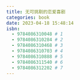 ```yaml
---
title: 无可挑剔的恋爱喜剧
categories: book
date: 2023-04-18 15:48:14
isbn:
  - 9784086310048 # 1
  - 9784086310284 # 2
  - 9784086310468 # 3
  - 9784086310703 # 4
  - 9784086310888 # 5
  - 9784086311540 # 6
  - 9784086312202 # 7
---
```

